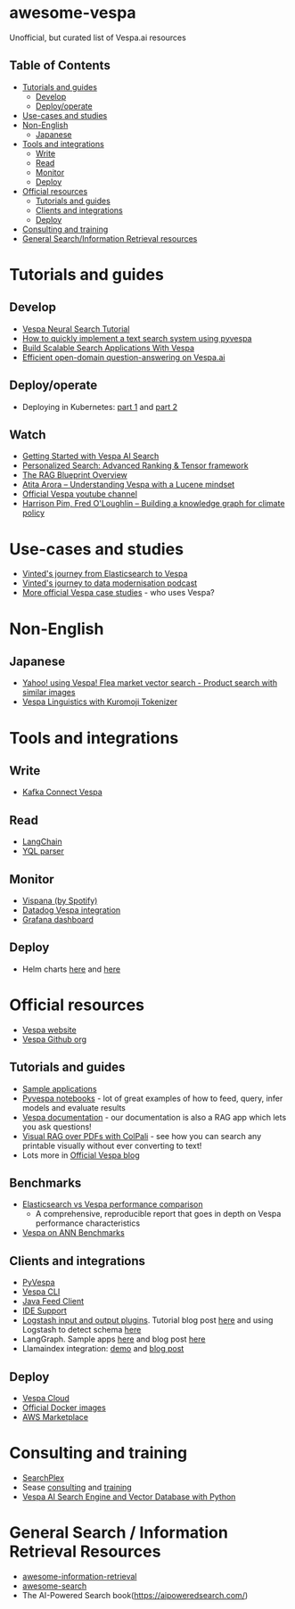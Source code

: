 # awesome-vespa
Unofficial, but curated list of Vespa.ai resources

## Table of Contents
- [Tutorials and guides](#tutorials-and-guides)
  - [Develop](#develop)
  - [Deploy/operate](#deployoperate)
- [Use-cases and studies](#use-cases-and-studies)
- [Non-English](#non-english)
  - [Japanese](#japanese)
- [Tools and integrations](#tools-and-integrations)
  - [Write](#write)
  - [Read](#read)
  - [Monitor](#monitor)
  - [Deploy](#deploy)
- [Official resources](#official-resources)
  - [Tutorials and guides](#tutorials-and-guides-1)
  - [Clients and integrations](#clients-and-integrations)
  - [Deploy](#deploy-1)
- [Consulting and training](#consulting-and-training)
- [General Search/Information Retrieval resources](#general-search-information-retrieval-resources)

# Tutorials and guides

## Develop
* [Vespa Neural Search Tutorial](https://sease.io/2023/02/vespa-neural-search-tutorial.html)
* [How to quickly implement a text search system using pyvespa](https://blog.marvik.ai/2022/11/17/how-to-quickly-implement-a-text-search-system-using-pyvespa/)
* [Build Scalable Search Applications With Vespa](https://astconsulting.in/vespa/build-scalable-search-applications-vespa-2)
* [Efficient open-domain question-answering on Vespa.ai](https://towardsdatascience.com/efficient-open-domain-question-answering-on-vespa-ai-72562121dcd8/)

## Deploy/operate
* Deploying in Kubernetes: [part 1](https://medium.com/@kumargaurav.pandey/vespa-ai-a-devops-focussed-guide-part-1-2424c6056bd7) and [part 2](https://medium.com/@kumargaurav.pandey/vespa-ai-a-devops-focussed-guide-part-2-63873c4c75d6)

## Watch
* [Getting Started with Vespa AI Search](https://www.youtube.com/watch?v=kaFDpIwY9F0)
* [Personalized Search: Advanced Ranking & Tensor framework](https://www.youtube.com/watch?v=362U7alsfuI)
* [The RAG Blueprint Overview](https://www.youtube.com/watch?v=su81gUdW1w8)
* [Atita Arora – Understanding Vespa with a Lucene mindset](https://www.youtube.com/watch?v=_ML-QB0Zxvg)
* [Official Vespa youtube channel](https://www.youtube.com/channel/UCVXw_f6UHff8-V9FA1LMIiw)
* [Harrison Pim, Fred O'Loughlin – Building a knowledge graph for climate policy](https://www.youtube.com/watch?v=H6BhF6zSvp4&list=PLq-odUc2x7i8dTff006Wg2r0fsseSGrpJ)

# Use-cases and studies
* [Vinted's journey from Elasticsearch to Vespa](https://vinted.engineering/2024/09/05/goodbye-elasticsearch-hello-vespa)
* [Vinted's journey to data modernisation podcast](https://em360tech.com/podcasts/vinted-journey-data-modernisation-vespa)
* [More official Vespa case studies](https://vespa.ai/case-studies) - who uses Vespa?

# Non-English

## Japanese
* [Yahoo! using Vespa! Flea market vector search - Product search with similar images](https://techblog.lycorp.co.jp/ja/20250908c)
* [Vespa Linguistics with Kuromoji Tokenizer](https://github.com/yahoojapan/vespa-kuromoji-linguistics)

# Tools and integrations

## Write
* [Kafka Connect Vespa](https://github.com/vinted/kafka-connect-vespa)

## Read
* [LangChain](https://python.langchain.com/docs/integrations/vectorstores/vespa/)
* [YQL parser](https://www.yql-parser.com/)

## Monitor
* [Vispana (by Spotify)](https://github.com/spotify/vispana)
* [Datadog Vespa integration](https://docs.datadoghq.com/integrations/vespa/)
* [Grafana dashboard](https://grafana.com/grafana/dashboards/11018-vespa-metrics-oss/)

## Deploy
* Helm charts [here](https://github.com/walmartlabs/vespa-helm) and [here](https://github.com/unoplat/vespa-helm-charts/tree/main)

# Official resources
* [Vespa website](https://vespa.ai/)
* [Vespa Github org](https://github.com/vespa-engine)

## Tutorials and guides
* [Sample applications](https://github.com/vespa-engine/sample-apps)
* [Pyvespa notebooks](https://vespa-engine.github.io/pyvespa/examples/Matryoshka_embeddings_in_Vespa-cloud.html) - lot of great examples of how to feed, query, infer models and evaluate results
* [Vespa documentation](https://docs.vespa.ai/) - our documentation is also a RAG app which lets you ask questions!
* [Visual RAG over PDFs with ColPali](https://huggingface.co/spaces/vespa-engine/colpali-vespa-visual-retrieval) - see how you can search any printable visually without ever converting to text!
* Lots more in [Official Vespa blog](https://blog.vespa.ai/)

## Benchmarks
* [Elasticsearch vs Vespa performance comparison](https://blog.vespa.ai/elasticsearch-vs-vespa-performance-comparison/)
  * A comprehensive, reproducible report that goes in depth on Vespa performance characteristics
* [Vespa on ANN Benchmarks](https://ann-benchmarks.com/index.html#hnsw(vespa))

## Clients and integrations
* [PyVespa](https://vespa-engine.github.io/pyvespa/)
* [Vespa CLI](https://docs.vespa.ai/en/vespa-cli.html)
* [Java Feed Client](https://docs.vespa.ai/en/vespa-feed-client.html)
* [IDE Support](https://docs.vespa.ai/en/ide-support.html)
* [Logstash input and output plugins](https://github.com/vespa-engine/vespa/tree/master/integration/logstash-plugins). Tutorial blog post [here](https://blog.vespa.ai/logstash-vespa-tutorials/) and using Logstash to detect schema [here](https://blog.vespa.ai/logstash-quick-start/)
* LangGraph. Sample apps [here](https://github.com/vespa-engine/sample-apps/tree/master/examples/agentic-streamlit-chatbot) and blog post [here](https://blog.vespa.ai/retail-ai-assistant/)
* Llamaindex integration: [demo](https://docs.llamaindex.ai/en/stable/examples/vector_stores/VespaIndexDemo/) and [blog post](https://blog.vespa.ai/scaling-personal-ai-assistants-with-streaming-mode/)

## Deploy
* [Vespa Cloud](https://cloud.vespa.ai/)
* [Official Docker images](https://hub.docker.com/r/vespaengine/vespa/)
* [AWS Marketplace](https://aws.amazon.com/marketplace/seller-profile?id=seller-p6kptsjie2mzk)

# Consulting and training
* [SearchPlex](https://www.searchplex.net/vespa-ai-consulting)
* Sease [consulting](https://sease.io/consulting/vespa-consulting) and [training](https://sease.io/training/vespa-training-list)
* [Vespa AI Search Engine and Vector Database with Python](https://www.udemy.com/course/vespa-ai-search-engine-and-vector-database-with-python/)

# General Search / Information Retrieval Resources
* [awesome-information-retrieval](https://github.com/harpribot/awesome-information-retrieval)
* [awesome-search](https://github.com/frutik/awesome-search)
* The AI-Powered Search book(https://aipoweredsearch.com/)
